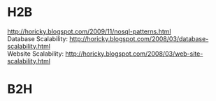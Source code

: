 # H2B
http://horicky.blogspot.com/2009/11/nosql-patterns.html
<br>Database Scalability: http://horicky.blogspot.com/2008/03/database-scalability.html
<br>Website Scalability: http://horicky.blogspot.com/2008/03/web-site-scalability.html

# B2H






